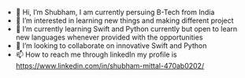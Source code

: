 - 👋 Hi, I’m Shubham, I am currently persuing B-Tech from India
- 👀 I’m interested in learning new things and making different project
- 🌱 I’m currently learning Swift and Python currently but open to learn new languages whenever provided with the opportunities
- 💞️ I’m looking to collaborate on innovative Swift and Python
- 📫 How to reach me through linkedIn my profile is https://www.linkedin.com/in/shubham-mittal-470ab0202/
